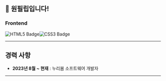 ## 👋 원필립입니다!

### Frontend
<div style="display:flex; flex-direction:row; align="center;">  
  <img src="https://img.shields.io/badge/HTML5-E34F26?style=for-the-badge&logo=html5&logoColor=white" alt="HTML5 Badge"/>
  <img src="https://img.shields.io/badge/CSS3-1572B6?style=for-the-badge&logo=css3&logoColor=white" alt="CSS3 Badge"/>
</div>

---

## 경력 사항
- **2023년 8월 ~ 현재** : 누리봄 소프트웨어 개발자

---
